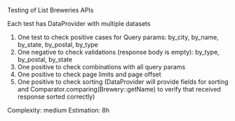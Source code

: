 Testing of List Breweries APIs

Each test has DataProvider with multiple datasets

1. One test to check positive cases for Query params: by_city, by_name, by_state, by_postal, by_type
2. One negative to check validations (response body is empty): by_type, by_postal, by_state
3. One positive to check combinations with all query params
4. One positive to check page limits and page offset
5. One positive to check sorting (DataProvider will provide fields for sorting and Comparator.comparing(Brewery::getName) to verify that received response sorted correctly)

Complexity: medium
Estimation: 8h